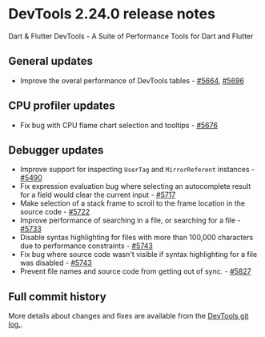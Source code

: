 # DevTools 2.24.0 release notes

Dart & Flutter DevTools - A Suite of Performance Tools for Dart and Flutter

## General updates
* Improve the overal performance of DevTools tables - [#5664](https://github.com/flutter/devtools/pull/5664), [#5696](https://github.com/flutter/devtools/pull/5696)

## CPU profiler updates
* Fix bug with CPU flame chart selection and tooltips - [#5676](https://github.com/flutter/devtools/pull/5676)

## Debugger updates
* Improve support for inspecting `UserTag` and `MirrorReferent` instances - [#5490](https://github.com/flutter/devtools/pull/5490)
* Fix expression evaluation bug where selecting an autocomplete result for a field would clear the current input - [#5717](https://github.com/flutter/devtools/pull/5717)
* Make selection of a stack frame to scroll to the frame location in the source code - [#5722](https://github.com/flutter/devtools/pull/5722)
* Improve performance of searching in a file, or searching for a file - [#5733](https://github.com/flutter/devtools/pull/5733)
* Disable syntax highlighting for files with more than 100,000 characters due to performance constraints - [#5743](https://github.com/flutter/devtools/pull/5743)
* Fix bug where source code wasn't visible if syntax highlighting for a file was disabled - [#5743](https://github.com/flutter/devtools/pull/5743)
* Prevent file names and source code from getting out of sync. - [#5827](https://github.com/flutter/devtools/pull/5827)

## Full commit history
More details about changes and fixes are available from the
[DevTools git log.](https://github.com/flutter/devtools/commits/master).
